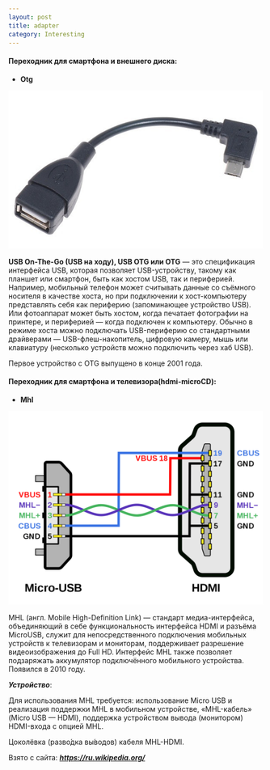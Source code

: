 ```yaml
---
layout: post
title: adapter
category: Interesting
---
```


#### Переходник для смартфона и внешнего диска:

- **Otg** 

![](/image/my_image/otg.jpg)

 **USB On-The-Go (USB на ходу), USB OTG или OTG** — это спецификация интерфейса USB, которая 
  позволяет USB-устройству, такому как планшет или смартфон, быть как хостом USB, так и 
  периферией. Например, мобильный телефон может считывать данные со съёмного носителя в качестве 
  хоста, но при подключении к хост-компьютеру представлять себя как периферию (запоминающее 
  устройство USB). Или фотоаппарат может быть хостом, когда печатает фотографии на принтере, и 
  периферией — когда подключен к компьютеру. Обычно в режиме хоста можно подключать 
  USB-периферию со стандартными драйверами — USB-флеш-накопитель, цифровую камеру, мышь или 
 клавиатуру (несколько устройств можно подключить через хаб USB).
 
Первое устройство с OTG выпущено в конце 2001 года.

#### Переходник  для смартфона и телевизора(hdmi-microCD):

- **Mhl** 

![](/image/my_image/mhl.png)

 MHL (англ. Mobile High-Definition Link) — стандарт медиа-интерфейса, объединяющий в себе 
  функциональность интерфейса HDMI и разъёма MicroUSB, служит для непосредственного подключения 
  мобильных устройств к телевизорам и мониторам, поддерживает разрешение видеоизображения до 
  Full HD. Интерфейс MHL также позволяет подзаряжать аккумулятор подключённого мобильного 
 устройства. Появился в 2010 году.

***Устройство***:

 Для использования MHL требуется: использование Micro USB и реализация поддержки MHL в мобильном 
  устройстве, «MHL-кабель» (Micro USB — HDMI), поддержка устройством вывода (монитором) 
 HDMI-входа с опцией MHL.

Цоколёвка (разво́дка вы́водов) кабеля MHL-HDMI.

Взято с сайта: ***https://ru.wikipedia.org/***